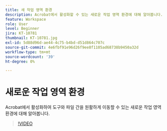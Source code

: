 ```yaml
---
title: 새 작업 영역 환경
description: Acrobat에서 활성화할 수 있는 새로운 작업 영역 환경에 대해 알아봅니다.
feature: Workspace
role: User
level: Beginner
jira: KT-10781
thumbnail: KT-10781.jpg
exl-id: 5d88d96d-ae44-4c75-b4bd-d51d864c707c
source-git-commit: 4e6fbf91e96d26f9ee8f1105ad68738b9450a32d
workflow-type: tm+mt
source-wordcount: '39'
ht-degree: 0%

---
```


# 새로운 작업 영역 환경

Acrobat에서 활성화하여 도구와 파일 간을 원활하게 이동할 수 있는 새로운 작업 영역 환경에 대해 알아봅니다.

>[!VIDEO](https://video.tv.adobe.com/v/345949?quality=12&learn=on&hidetitle=true)
